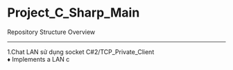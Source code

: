 # Project_C_Sharp_Main
Repository Structure Overview

---

1.Chat LAN sử dụng socket C#2/TCP_Private_Client
<br>
♦ Implements a LAN c
